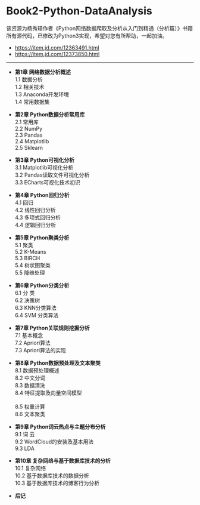 # Book2-Python-DataAnalysis

该资源为杨秀璋作者《Python网络数据爬取及分析从入门到精通（分析篇）》书籍所有源代码，已修改为Python3实现，希望对您有所帮助，一起加油。

- https://item.jd.com/12363491.html
- https://item.jd.com/12373850.html

---

- **第1章 网络数据分析概述** <br />
1.1 数据分析 <br />
1.2 相关技术 <br />
1.3 Anaconda开发环境 <br />
1.4 常用数据集 <br />

- **第2章 Python数据分析常用库**  <br />
2.1 常用库 <br />
2.2 NumPy <br />
2.3 Pandas <br />
2.4 Matplotlib <br />
2.5 Sklearn <br />

- **第3章 Python可视化分析**  <br /> 
3.1 Matplotlib可视化分析 <br /> 
3.2 Pandas读取文件可视化分析 <br /> 
3.3 ECharts可视化技术初识 <br /> 

- **第4章 Python回归分析** <br /> 
4.1 回归 <br /> 
4.2 线性回归分析 <br /> 
4.3 多项式回归分析 <br /> 
4.4 逻辑回归分析 <br /> 

- **第5章 Python聚类分析** <br /> 
5.1 聚类 <br /> 
5.2 K-Means  <br /> 
5.3 BIRCH  <br /> 
5.4 树状图聚类 <br /> 
5.5 降维处理  <br /> 

- **第6章 Python分类分析**  <br /> 
6.1 分 类  <br /> 
6.2 决策树  <br /> 
6.3 KNN分类算法  <br /> 
6.4 SVM 分类算法  <br /> 


- **第7章 Python关联规则挖掘分析** <br /> 
7.1 基本概念 <br /> 
7.2 Apriori算法 <br /> 
7.3 Apriori算法的实现 <br /> 

- **第8章 Python数据预处理及文本聚类** <br /> 
8.1 数据预处理概述 <br /> 
8.2 中文分词 <br /> 
8.3 数据清洗 <br /> 
8.4 特征提取及向量空间模型 <br />  
8.5 权重计算 <br /> 
8.6 文本聚类 <br /> 

- **第9章 Python词云热点与主题分布分析** <br /> 
9.1 词 云 <br /> 
9.2 WordCloud的安装及基本用法 <br /> 
9.3 LDA <br /> 

- **第10章 复杂网络与基于数据库技术的分析** <br /> 
10.1 复杂网络 <br /> 
10.2 基于数据库技术的数据分析 <br /> 
10.3 基于数据库技术的博客行为分析 <br /> 

- **后记**
